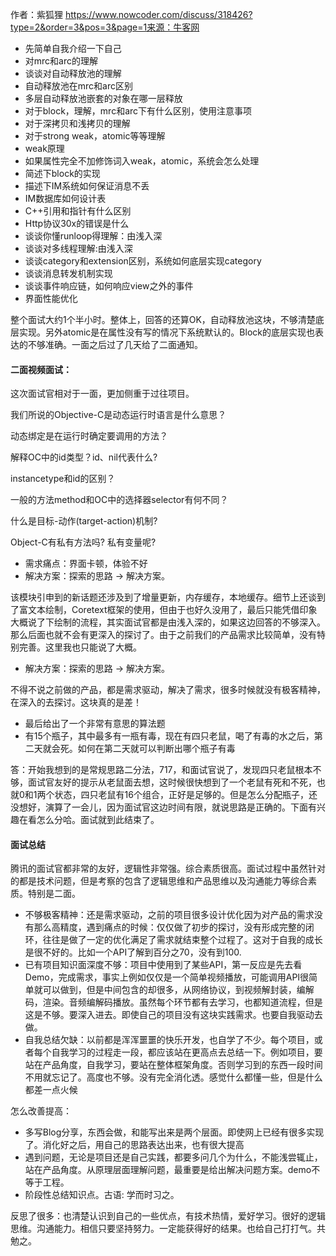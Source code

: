 作者：紫狐狸
https://www.nowcoder.com/discuss/318426?type=2&order=3&pos=3&page=1来源：牛客网



-    先简单自我介绍一下自己    
-    对mrc和arc的理解    
-    谈谈对自动释放池的理解    
-    自动释放池在mrc和arc区别    
-    多层自动释放池嵌套的对象在哪一层释放    
-    对于block，理解，mrc和arc下有什么区别，使用注意事项    
-    对于深拷贝和浅拷贝的理解    
-    对于strong weak，atomic等等理解    
-    weak原理    
-    如果属性完全不加修饰词入weak，atomic，系统会怎么处理    
-    简述下block的实现    
-    描述下IM系统如何保证消息不丢    
-    IM数据库如何设计表    
-    C++引用和指针有什么区别    
-    Http协议30x的错误是什么    
-    谈谈你懂runloop得理解：由浅入深    
-    谈谈对多线程理解:由浅入深    
-    谈谈category和extension区别，系统如何底层实现category    
-    谈谈消息转发机制实现    
-    谈谈事件响应链，如何响应view之外的事件    
-    界面性能优化   

 整个面试大约1个半小时。整体上，回答的还算OK，自动释放池这块，不够清楚底层实现。另外atomic是在属性没有写的情况下系统默认的。Block的底层实现也表达的不够准确。一面之后过了几天给了二面通知。

####   二面视频面试： 

 这次面试官相对于一面，更加侧重于过往项目。

我们所说的Objective-C是动态运行时语言是什么意思？

动态绑定是在运行时确定要调用的方法？

解释OC中的id类型？id、nil代表什么?

instancetype和id的区别？

 一般的方法method和OC中的选择器selector有何不同？

什么是目标-动作(target-action)机制?

Object-C有私有方法吗? 私有变量呢?

-    需求痛点：界面卡顿，体验不好    
-    解决方案：探索的思路 -> 解决方案。   

 该模块引申到的新话题还涉及到了增量更新，内存缓存，本地缓存。细节上还谈到了富文本绘制，Coretext框架的使用，但由于也好久没用了，最后只能凭借印象大概说了下绘制的流程，其实面试官都是由浅入深的，如果这边回答的不够深入。那么后面也就不会有更深入的探讨了。由于之前我们的产品需求比较简单，没有特别完善。这里我也只能说了大概。



-    解决方案：探索的思路 -> 解决方案。   

 不得不说之前做的产品，都是需求驱动，解决了需求，很多时候就没有极客精神，在深入的去探讨。这块真的是差！



-    最后给出了一个非常有意思的算法题    
-    有15个瓶子，其中最多有一瓶有毒，现在有四只老鼠，喝了有毒的水之后，第二天就会死。如何在第二天就可以判断出哪个瓶子有毒   

 答：开始我想到的是常规思路二分法，717，和面试官说了，发现四只老鼠根本不够，面试官友好的提示从老鼠面去想，这时候很快想到了一个老鼠有死和不死，也就0和1两个状态，四只老鼠有16个组合，正好是足够的。但是怎么分配瓶子，还没想好，演算了一会儿，因为面试官这边时间有限，就说思路是正确的。下面有兴趣在看怎么分哈。面试就到此结束了。





####   面试总结 

 腾讯的面试官都非常的友好，逻辑性非常强。综合素质很高。面试过程中虽然针对的都是技术问题，但是考察的包含了逻辑思维和产品思维以及沟通能力等综合素质。特别是二面。



-    不够极客精神：还是需求驱动，之前的项目很多设计优化因为对产品的需求没有那么高精度，遇到痛点的时候：仅仅做了初步的探讨，没有形成完整的闭环，往往是做了一定的优化满足了需求就结束整个过程了。这对于自我的成长是很不好的。比如一个API了解到百分之70，没有到100.    
-    已有项目知识面深度不够：项目中使用到了某些API，第一反应是先去看Demo，完成需求，事实上例如仅仅是一个简单视频播放，可能调用API很简单就可以做到，但是中间包含的却很多，从网络协议，到视频解封装，编解码，渲染。音频编解码播放。虽然每个环节都有去学习，也都知道流程，但是这是不够。要深入进去。即使自己的项目没有这块实践需求。也要自我驱动去做。    
-    自我总结欠缺：以前都是浑浑噩噩的快乐开发，也自学了不少。每个项目，或者每个自我学习的过程走一段，都应该站在更高点去总结一下。例如项目，要站在产品角度，自我学习，要站在整体框架角度。否则学习到的东西一段时间不用就忘记了。高度也不够。没有完全消化透。感觉什么都懂一些，但是什么都差一点火候   

 怎么改善提高：

-    多写Blog分享，东西会做，和能写出来是两个层面。即使网上已经有很多实现了。消化好之后，用自己的思路表达出来，也有很大提高    
-    遇到问题，无论是项目还是自己实践，都要多问几个为什么，不能浅尝辄止，站在产品角度。从原理层面理解问题，最重要是给出解决问题方案。demo不等于工程。    
-    阶段性总结知识点。古语: 学而时习之。   

 反思了很多：也清楚认识到自己的一些优点，有技术热情，爱好学习。很好的逻辑思维。沟通能力。相信只要坚持努力。一定能获得好的结果。也给自己打打气。共勉之。
